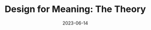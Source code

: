 ---
title: "Design for Meaning: The Theory"
published: We 14 Jun 23
date: 2023-06-14
year: "2018"
speaker: "Joseph Giacomin"
source: Youtube
duration: "37:16"
link: "https://vimeo.com/797679995"
---